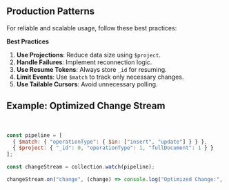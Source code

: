 ## Production Patterns

For reliable and scalable usage, follow these best practices:

**Best Practices**
1. **Use Projections**: Reduce data size using `$project`.
2. **Handle Failures**: Implement reconnection logic.
3. **Use Resume Tokens**: Always store `_id` for resuming.
4. **Limit Events**: Use `$match` to track only necessary changes.
5. **Use Tailable Cursors**: Avoid unnecessary polling.

## Example: Optimized Change Stream
&nbsp;
```javascript
const pipeline = [
  { $match: { "operationType": { $in: ["insert", "update"] } } },
  { $project: { "_id": 0, "operationType": 1, "fullDocument": 1 } }
];

const changeStream = collection.watch(pipeline);

changeStream.on("change", (change) => console.log("Optimized Change:", change));
```
